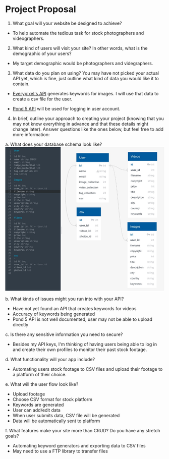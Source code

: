 # Project Proposal

1. What goal will your website be designed to achieve?
* To help automate the tedious task for stock photographers and videographers.

2. What kind of users will visit your site? In other words, what is the demographic of your users?
* My target demographic would be photographers and videgraphers.

3. What data do you plan on using? You may have not picked your actual API yet,
which is fine, just outline what kind of data you would like it to contain.
* [Everypixel's API](https://labs.everypixel.com/api) generates keywords for images. I will use that data to create a csv file for the user. 

* [Pond 5 API](https://www.pond5.com/document/api.html) will be used for logging in user account.

4. In brief, outline your approach to creating your project (knowing that you may not know everything in advance and that these details might change later). Answer
questions like the ones below, but feel free to add more information:

a. What does your database schema look like?
![](public/images/screenshots/mockup_schema.jpg)

b. What kinds of issues might you run into with your API?
* Have not yet found an API that creates keywords for videos
* Accuracy of keywords being generated
* Pond 5 API is not well documented, user may not be able to upload directly

c. Is there any sensitive information you need to secure?
* Besides my API keys, I'm thinking of having users being able to log in and create their own profiles to monitor their past stock footage.

d. What functionality will your app include?
* Automating users stock footage to CSV files and upload their footage to a platform of their choice.

e. What will the user flow look like?
* Upload footage
* Choose CSV format for stock platform
* Keywords are generated
* User can add/edit data
* When user submits data, CSV file will be generated
* Data will be automatically sent to platform

f. What features make your site more than CRUD? Do you have any stretch
goals?
* Automating keyword generators and exporting data to CSV files
* May need to use a FTP library to transfer files